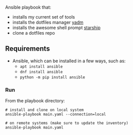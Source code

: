 Ansible playbook that:

* installs my current set of tools
* installs the dotfiles manager [yadm](https://github.com/TheLocehiliosan/yadm)
* installs the awesome shell prompt [starship](https://github.com/starship/starship)
* clone a dotfiles repo

## Requirements

* Ansible, which can be installed in a few ways, such as:
  * ```apt install ansible```
  * ```dnf install ansible```
  * ```python -m pip install ansible```
    
### Run

From the playbook directory:

```
# install and clone on local system
ansible-playbook main.yaml --connection=local

# on remote systems (make sure to update the inventory)
ansible-playbook main.yaml
```
